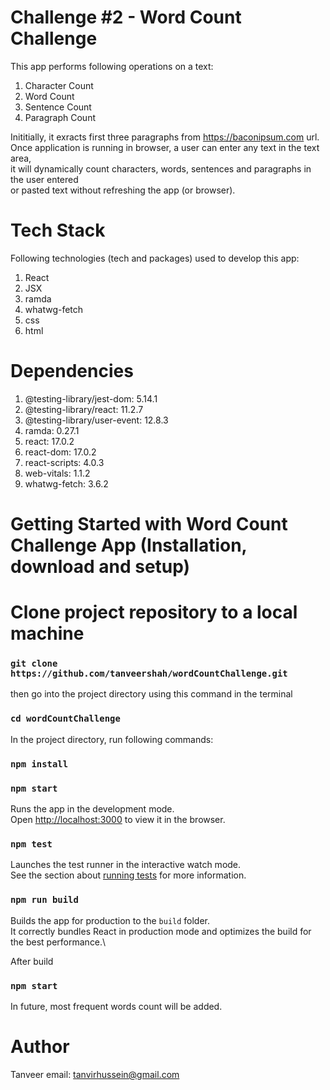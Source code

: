 # Challenge #2 - Word Count Challenge

This app performs following operations on a text:

1. Character Count
2. Word Count
3. Sentence Count
4. Paragraph Count

Inititially, it exracts first three paragraphs from https://baconipsum.com url.\
Once application is running in browser, a user can enter any text in the text area,\
it will dynamically count characters, words, sentences and paragraphs in the user entered\
or pasted text without refreshing the app (or browser).

# Tech Stack

Following technologies (tech and packages) used to develop this app:

1. React
2. JSX
3. ramda
4. whatwg-fetch
5. css
6. html

# Dependencies

1. @testing-library/jest-dom: 5.14.1
2. @testing-library/react: 11.2.7
3. @testing-library/user-event: 12.8.3
4. ramda: 0.27.1
5. react: 17.0.2
6. react-dom: 17.0.2
7. react-scripts: 4.0.3
8. web-vitals: 1.1.2
9. whatwg-fetch: 3.6.2

# Getting Started with Word Count Challenge App (Installation, download and setup)

# Clone project repository to a local machine

### `git clone https://github.com/tanveershah/wordCountChallenge.git`

then go into the project directory using this command in the terminal

### `cd wordCountChallenge`

In the project directory, run following commands:

### `npm install`

### `npm start`

Runs the app in the development mode.\
Open [http://localhost:3000](http://localhost:3000) to view it in the browser.

### `npm test`

Launches the test runner in the interactive watch mode.\
See the section about [running tests](https://facebook.github.io/create-react-app/docs/running-tests) for more information.

### `npm run build`

Builds the app for production to the `build` folder.\
It correctly bundles React in production mode and optimizes the build for the best performance.\

After build

### `npm start`

In future, most frequent words count will be added.

# Author

Tanveer
email: tanvirhussein@gmail.com
